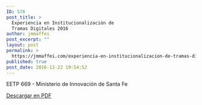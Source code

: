 ```yaml
---
ID: 576
post_title: >
  Experiencia en Institucionalización de
  Tramas Digitales 2016
author: jmmaffei
post_excerpt: ""
layout: post
permalink: >
  https://jmmaffei.com/experiencia-en-institucionalizacion-de-tramas-digitales-2016/
published: true
post_date: 2016-12-22 19:54:52
---
```

<!-- wp:paragraph -->
<p>EETP 669 - Ministerio de Innovación de Santa Fe</p>
<!-- /wp:paragraph -->

<!-- wp:button -->
<div class="wp-block-button"><a class="wp-block-button__link" href="https://jmmaffei.com/wp-content/uploads/2020/03/Revista0.pdf">Descargar en PDF</a></div>
<!-- /wp:button -->

<!-- wp:pdfemb/pdf-embedder-viewer {"pdfID":569,"url":"https://jmmaffei.com/wp-content/uploads/2020/03/Revista0.pdf"} -->
<p class="wp-block-pdfemb-pdf-embedder-viewer"></p>
<!-- /wp:pdfemb/pdf-embedder-viewer -->